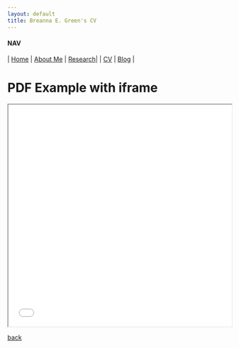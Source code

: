 ```yaml
---
layout: default
title: Breanna E. Green's CV
---
```


#### NAV

| [Home](./index.html) | [About Me](./about.html) | [Research](./research.html)|
| [CV](./cv.html)      | [Blog](./blog.html)      | 


 <h1>PDF Example with iframe</h1>
    <iframe src="/CV-BreannaE.Green.pdf" width="100%" height="500px"></iframe>





[back](./)
